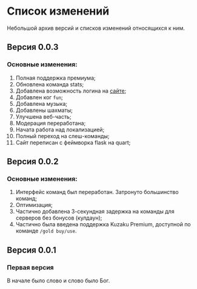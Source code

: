 # Список изменений

Небольшой архив версий и списков изменений относящихся к ним.

## Версия 0.0.3 <a id="versiya-5-0-0"></a>

### **Основные изменения:**

1. Полная поддержка премиума;
2. Обновлена команда stats;
3. Добавлена возможность логина на [сайте](https://kuzaku.ml);
4. Добавлен ког `fun`; 
5. Добавлена музыка;
6. Добавлены шахматы;
7. Улучшена веб-часть;
8. Модерация переработана;
9. Начата работа над локализацией;
10. Полный переход на слеш-команды;
11. Сайт переписан с феймворка flask на quart;

## Версия 0.0.2

### Основные изменения: <a id="osnovnye-izmeneniya"></a>

1. Интерфейс команд был переработан. Затронуто большинство команд;
2. Оптимизация;
3. Частично добавлена 3-секундная задержка на команды для серверов без бонусов \(кулдаун\);
4. Частично была введена поддержка Kuzaku Premium, доступной по команде `/gold buy/use`.

## Версия 0.0.1

### Первая версия

В начале было слово и слово было Бог.

